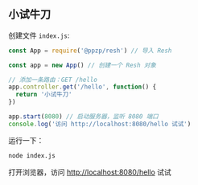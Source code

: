 ## 小试牛刀
创建文件 ```index.js```:
``` js
const App = require('@ppzp/resh') // 导入 Resh

const app = new App() // 创建一个 Resh 对象

// 添加一条路由：GET /hello
app.controller.get('/hello', function() {
  return '小试牛刀'
})

app.start(8080) // 启动服务器，监听 8080 端口
console.log('访问 http://localhost:8080/hello 试试')
```

运行一下：
``` bash
node index.js
```
打开浏览器，访问 [http://localhost:8080/hello](http://localhost:8080/hello) 试试